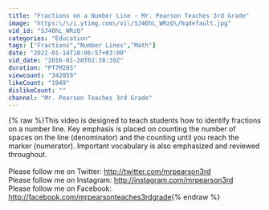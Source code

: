 ```yaml
---
title: "Fractions on a Number Line - Mr. Pearson Teaches 3rd Grade"
image: "https:\/\/i.ytimg.com\/vi\/SJ46hL_WRzQ\/hqdefault.jpg"
vid_id: "SJ46hL_WRzQ"
categories: "Education"
tags: ["Fractions","Number Lines","Math"]
date: "2022-01-14T18:06:57+03:00"
vid_date: "2016-01-20T02:38:39Z"
duration: "PT7M28S"
viewcount: "342059"
likeCount: "1949"
dislikeCount: ""
channel: "Mr. Pearson Teaches 3rd Grade"
---
```

{% raw %}This video is designed to teach students how to identify fractions on a number line.  Key emphasis is placed on counting the number of spaces on the line (denominator) and the counting until you reach the marker (numerator).  Important vocabulary is also emphasized and reviewed throughout.<br /><br />Please follow me on Twitter: <a rel="nofollow" target="blank" href="http://twitter.com/mrpearson3rd">http://twitter.com/mrpearson3rd</a><br />Please follow me on Instagram: <a rel="nofollow" target="blank" href="http://instagram.com/mrpearson3rd">http://instagram.com/mrpearson3rd</a><br />Please follow me on Facebook:  <a rel="nofollow" target="blank" href="http://facebook.com/mrpearsonteaches3rdgrade">http://facebook.com/mrpearsonteaches3rdgrade</a>{% endraw %}
